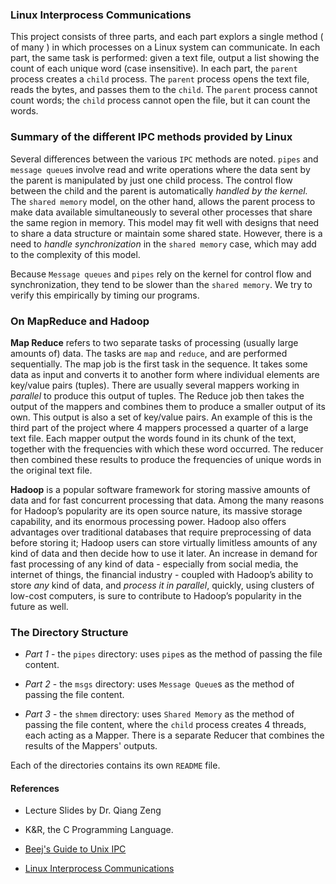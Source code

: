 ### Linux Interprocess Communications

This project consists of three parts, and each part explors a single method ( of many ) 
in which processes on a Linux system can communicate. In each part, the same task is
performed:
given a text file, output a list showing the count of each unique word 
(case insensitive). In each part, the `parent` process creates
a `child` process. The `parent` process opens the text file, reads the bytes, 
and passes them to the `child`. The `parent` process cannot count words; the 
`child` process cannot open the file, but it can count the words.

### Summary of the different IPC methods provided by Linux
 
  Several differences between the various `IPC` methods are noted. `pipes` and 
  `message queue`s involve read and write operations where the data sent by the parent 
  is manipulated by just one child process. The control flow between the child and the 
 parent is automatically *handled by the kernel.* The `shared memory` model, on the 
 other hand, allows the parent process to make data available simultaneously to 
 several other processes that share the same region in memory. This model may fit
 well with designs that need to share a data structure or maintain some shared 
 state. However, there is a need to *handle synchronization* in the `shared memory` 
 case, which may add to the complexity of this model.

Because `Message queues` and `pipes` rely on the kernel for control flow and 
synchronization, they tend to be slower than the `shared memory`. We try to verify this
empirically by timing our programs.

### On MapReduce and Hadoop

**Map Reduce** refers to two separate tasks of processing (usually large amounts of)
data. The tasks are `map` and `reduce`, and are performed sequentially. The map job 
is the first task in the sequence. It takes some data as input and converts it to 
another form where individual elements are key/value pairs (tuples). There are usually 
several mappers working in *parallel* to produce this output of tuples.
The Reduce job then takes the output of the mappers and combines them to
produce a smaller output of its own. This output is also a set of key/value pairs. 
An example of this is the third part of the project where 4 mappers processed 
a quarter of a large text file. Each mapper output the words found in its chunk of the 
text, together with the frequencies with which these word occurred. The reducer then
combined these results to produce the frequencies of unique words in the original
text file.

**Hadoop** is a popular software framework for storing massive amounts of data and 
for fast concurrent processing that data. Among the many reasons for Hadoop’s popularity
are its open source nature, its massive storage capability, and its enormous 
processing power. Hadoop also offers advantages over traditional databases that require preprocessing of data before storing it; Hadoop users can store virtually limitless amounts of any kind of data and then decide how to use it later. 
An increase in demand for fast processing of any kind of data - especially from social media, the internet of things, the financial industry - coupled with Hadoop’s ability 
to store *any* kind of data, and *process it in parallel*, quickly, using clusters of
low-cost computers, is sure to contribute to Hadoop’s popularity in the  
future as well. 



 
### The Directory Structure

+ *Part 1* - the `pipes` directory: uses `pipe`s as the method of passing the file content.

+ *Part 2* - the `msgs` directory: uses `Message Queue`s as the method of passing the file content.

+ *Part 3* - the `shmem` directory: uses `Shared Memory` as the method of passing the file content, where the `child` process creates 4 threads, each acting as a Mapper. There is a
separate Reducer that combines the results of the Mappers' outputs. 

Each of the directories contains its own `README` file.

#### References

+ Lecture Slides by Dr. Qiang Zeng

+ K&R, the C Programming Language.

+ [Beej's Guide to Unix IPC](http://beej.us/guide/bgipc/output/html/singlepage/bgipc.html)

+ [Linux Interprocess Communications](http://www.tldp.org/LDP/lpg/node7.html)
